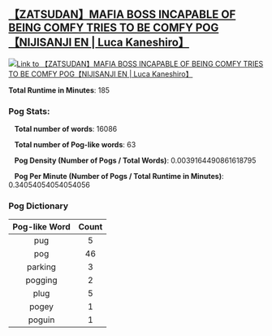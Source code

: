 ## [【ZATSUDAN】MAFIA BOSS INCAPABLE OF BEING COMFY TRIES TO BE COMFY POG【NIJISANJI EN | Luca Kaneshiro】](https://www.youtube.com/watch?v=2I9-ygBqPuo)
[![Link to 【ZATSUDAN】MAFIA BOSS INCAPABLE OF BEING COMFY TRIES TO BE COMFY POG【NIJISANJI EN | Luca Kaneshiro】](https://img.youtube.com/vi/2I9-ygBqPuo/0.jpg)](https://www.youtube.com/watch?v=2I9-ygBqPuo)

**Total Runtime in Minutes**: 185

### **Pog Stats:**

&nbsp;&nbsp;&nbsp;**Total number of words**: 16086

&nbsp;&nbsp;&nbsp;**Total number of Pog-like words**: 63

&nbsp;&nbsp;&nbsp;**Pog Density (Number of Pogs / Total Words)**: 0.0039164490861618795

&nbsp;&nbsp;&nbsp;**Pog Per Minute (Number of Pogs / Total Runtime in Minutes)**: 0.34054054054054056

### **Pog Dictionary**
**Pog-like Word** | **Count**|
:---: | :---:
pug | 5
pog | 46
parking | 3
pogging | 2
plug | 5
pogey | 1
poguin | 1


